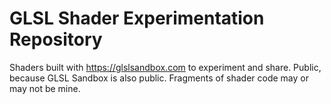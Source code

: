 # GLSL Shader Experimentation Repository

Shaders built with https://glslsandbox.com to experiment and share.
Public, because GLSL Sandbox is also public.
Fragments of shader code may or may not be mine.
